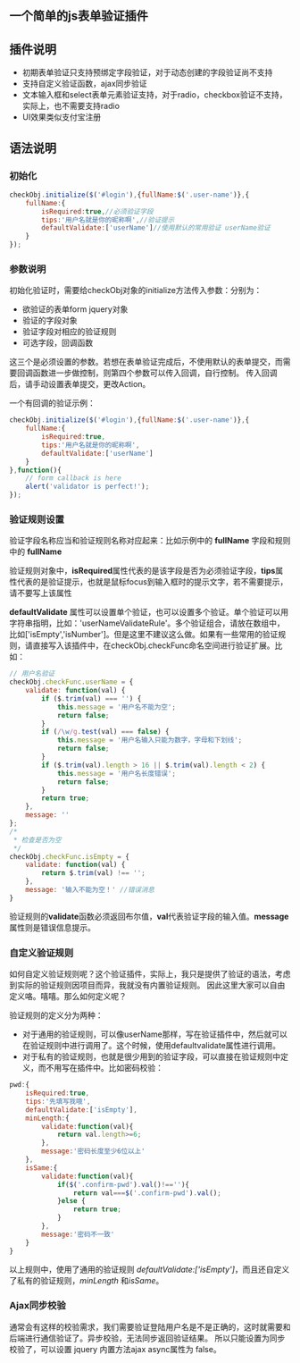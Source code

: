 ## 一个简单的js表单验证插件
## 插件说明
* 初期表单验证只支持预绑定字段验证，对于动态创建的字段验证尚不支持
* 支持自定义验证函数，ajax同步验证
* 文本输入框和select表单元素验证支持，对于radio，checkbox验证不支持，实际上，也不需要支持radio
* UI效果类似支付宝注册

## 语法说明

### 初始化

```javascript
checkObj.initialize($('#login'),{fullName:$('.user-name')},{
    fullName:{
        isRequired:true,//必须验证字段
        tips:'用户名就是你的昵称啊',//验证提示
        defaultValidate:['userName']//使用默认的常用验证 userName验证
    }
});
```
### 参数说明

初始化验证时，需要给checkObj对象的initialize方法传入参数：分别为：

* 欲验证的表单form jquery对象
* 验证的字段对象
* 验证字段对相应的验证规则
* 可选字段，回调函数

这三个是必须设置的参数。若想在表单验证完成后，不使用默认的表单提交，而需要回调函数进一步做控制，则第四个参数可以传入回调，自行控制。
传入回调后，请手动设置表单提交，更改Action。

一个有回调的验证示例：

```javascript
checkObj.initialize($('#login'),{fullName:$('.user-name')},{
    fullName:{
        isRequired:true,
        tips:'用户名就是你的昵称啊',
        defaultValidate:['userName']
    }
},function(){
    // form callback is here
    alert('validator is perfect!');
});
```
### 验证规则设置

验证字段名称应当和验证规则名称对应起来：比如示例中的 **fullName** 字段和规则中的 **fullName**

验证规则对象中，**isRequired**属性代表的是该字段是否为必须验证字段，**tips**属性代表的是验证提示，也就是鼠标focus到输入框时的提示文字，若不需要提示，请不要写上该属性

**defaultValidate** 属性可以设置单个验证，也可以设置多个验证。单个验证可以用字符串指明，比如：'userNameValidateRule'。多个验证组合，请放在数组中，比如['isEmpty','isNumber']。但是这里不建议这么做。如果有一些常用的验证规则，请直接写入该插件中，在checkObj.checkFunc命名空间进行验证扩展。比如：

```javascript
// 用户名验证
checkObj.checkFunc.userName = {
    validate: function(val) {
        if ($.trim(val) === '') {
            this.message = '用户名不能为空';
            return false;
        }
        if (/\w/g.test(val) === false) {
            this.message = '用户名输入只能为数字，字母和下划线';
            return false;
        }
        if ($.trim(val).length > 16 || $.trim(val).length < 2) {
            this.message = '用户名长度错误';
            return false;
        }
        return true;
    },
    message: ''
};
/*
 * 检查是否为空
 */
checkObj.checkFunc.isEmpty = {
    validate: function(val) {
        return $.trim(val) !== '';
    },
    message: '输入不能为空！' //错误消息
}
```

验证规则的**validate**函数必须返回布尔值，**val**代表验证字段的输入值。**message**属性则是错误信息提示。

### 自定义验证规则

如何自定义验证规则呢？这个验证插件，实际上，我只是提供了验证的语法，考虑到实际的验证规则因项目而异，我就没有内置验证规则。
因此这里大家可以自由定义咯。嘻嘻。那么如何定义呢？

验证规则的定义分为两种：
* 对于通用的验证规则，可以像userName那样，写在验证插件中，然后就可以在验证规则中进行调用了。这个时候，使用defaultvalidate属性进行调用。
* 对于私有的验证规则，也就是很少用到的验证字段，可以直接在验证规则中定义，而不用写在插件中。比如密码校验：

```javascript
pwd:{
    isRequired:true,
    tips:'先填写我哦',
    defaultValidate:['isEmpty'],
    minLength:{
        validate:function(val){
            return val.length>=6;
        },
        message:'密码长度至少6位以上'
    },
    isSame:{
        validate:function(val){
            if($('.confirm-pwd').val()!==''){
                return val===$('.confirm-pwd').val();
            }else {
                return true;
            }
        },
        message:'密码不一致'
    }
}
```
以上规则中，使用了通用的验证规则 *defaultValidate:['isEmpty']*，而且还自定义了私有的验证规则，*minLength* 和*isSame*。

### Ajax同步校验

通常会有这样的校验需求，我们需要验证登陆用户名是不是正确的，这时就需要和后端进行通信验证了。异步校验，无法同步返回验证结果。
所以只能设置为同步校验了，可以设置 jquery 内置方法ajax async属性为 false。



